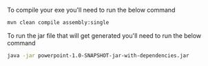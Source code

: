 To compile your exe you'll need to run the below command

```bash
mvn clean compile assembly:single
```

To run the jar file that will get generated you'll need to run the below command

```bash
java -jar powerpoint-1.0-SNAPSHOT-jar-with-dependencies.jar
```
